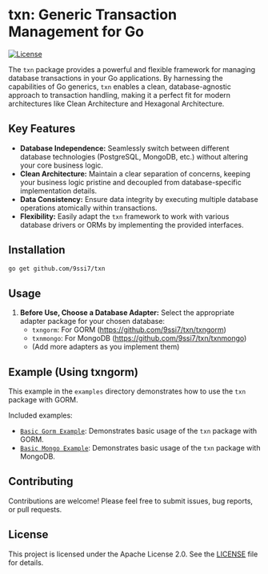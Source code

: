 # txn: Generic Transaction Management for Go

[![License](https://img.shields.io/badge/License-Apache%202.0-blue.svg)](https://opensource.org/licenses/Apache-2.0)

The `txn` package provides a powerful and flexible framework for managing database transactions in your Go applications. By harnessing the capabilities of Go generics, `txn` enables a clean, database-agnostic approach to transaction handling, making it a perfect fit for modern architectures like Clean Architecture and Hexagonal Architecture.

## Key Features

* **Database Independence:** Seamlessly switch between different database technologies (PostgreSQL, MongoDB, etc.) without altering your core business logic.
* **Clean Architecture:** Maintain a clear separation of concerns, keeping your business logic pristine and decoupled from database-specific implementation details.
* **Data Consistency:** Ensure data integrity by executing multiple database operations atomically within transactions.
* **Flexibility:** Easily adapt the `txn` framework to work with various database drivers or ORMs by implementing the provided interfaces.

## Installation

```bash
go get github.com/9ssi7/txn
```

## Usage

1. **Before Use, Choose a Database Adapter:** Select the appropriate adapter package for your chosen database:
   * `txngorm`: For GORM (https://github.com/9ssi7/txn/txngorm)
   * `txnmongo`: For MongoDB (https://github.com/9ssi7/txn/txnmongo)
   * (Add more adapters as you implement them)


## Example (Using txngorm)

This example in the `examples` directory demonstrates how to use the `txn` package with GORM.

Included examples:

- [`Basic Gorm Example`](examples/basic-gorm/main.go): Demonstrates basic usage of the `txn` package with GORM.
- [`Basic Mongo Example`](examples/basic-mongo/main.go): Demonstrates basic usage of the `txn` package with MongoDB.

## Contributing

Contributions are welcome! Please feel free to submit issues, bug reports, or pull requests.

## License

This project is licensed under the Apache License 2.0. See the [LICENSE](LICENSE) file for details.